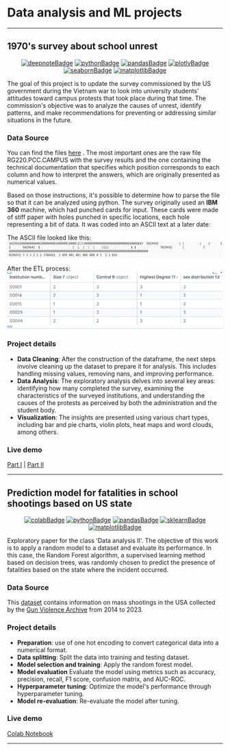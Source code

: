 # Data analysis and ML projects



---

## 1970's survey about school unrest

 <div align="center">
  
<!-- PROJECT SHIELDS -->
[![deepnoteBadge][deepnote-shield]][deepnote-url]
[![pythonBadge][python-shield]][python-url]
[![pandasBadge][pandas-shield]][pandas-url]
[![plotlyBadge][plotly-shield]][plotly-url]
[![seabornBadge][seaborn-shield]][seaborn-url]
[![matplotlibBadge][matplotlib-shield]][matplotlib-url]
<!-- PROJECT SHIELDS -->
  
 </div>
 
The goal of this project is to update the survey commissioned by the US government during the Vietnam war to look into university students' attitudes toward campus protests that took place during that time. The commission's objective was to analyze the causes of unrest, identify patterns, and make recommendations for preventing or addressing similar situations in the future.  

### Data Source
You can find the files [here](https://catalog.archives.gov/id/610064) . The most important ones are the raw file RG220.PCC.CAMPUS with the survey results and the one containing the technical documentation that specifies which position corresponds to each column and how to interpret the answers, which are originally presented as numerical values.

Based on those instructions, it's possible to determine how to parse the file so that it can be analyzed using python. The survey originally  used an **IBM 360** machine, which had punched cards for input. These cards were made of stiff paper with holes punched in specific locations, each hole representing a bit of data. It was coded into an ASCII text at a later date:

The ASCII file looked like this:
<img src="https://github.com/Pau-c/data/blob/7c4c24c2f6b304b590bccacdc8b566f99c24d2d7/format.jpg" alt="original format"  />

After the ETL process:
<img src="https://github.com/Pau-c/data/blob/bd1c0096c1288bd4d85902c5a6f42b74890c75f2/formatted.jpg" alt="new format"  />

### Project details

- __Data Cleaning__: After the construction of the dataframe, the next steps involve cleaning up the dataset to prepare it for analysis. This includes handling missing values, removing nans, and improving performance.
- __Data Analysis__: The exploratory analysis delves into several key areas: identifying how many completed the survey, examining the characteristics of the surveyed institutions, and understanding the causes of the protests as perceived by both the administration and the student body.
- __Visualization__: The insights are presented using various chart types, including bar and pie charts, violin plots, heat maps and word clouds, among others.

### Live demo

 [Part I](https://deepnote.com/workspace/projects-975f-efed272e-9ae6-4c78-9f2e-e4a5eb60a3ea/project/Projects-9f46395a-c0d8-45cb-b6d3-50191b329853/notebook/Survey-US-1970-campus-unrest-I-intro-f6737292381a4acbbdb13fb6ef8a6164?utm_source=share-modal&utm_medium=product-shared-content&utm_campaign=notebook&utm_content=9f46395a-c0d8-45cb-b6d3-50191b329853) |  [Part II](https://deepnote.com/app/projects-975f/Projects-9f46395a-c0d8-45cb-b6d3-50191b329853?utm_source=share-modal&utm_medium=product-shared-content&utm_campaign=data-app&utm_content=9f46395a-c0d8-45cb-b6d3-50191b329853)
 
---  

## Prediction model for fatalities in school shootings based on US state


 <div align="center">
  
<!-- PROJECT SHIELDS -->
[![colabBadge][colab-shield]][colab-url]
[![pythonBadge][python-shield]][python-url]
[![pandasBadge][pandas-shield]][pandas-url]
[![sklearnBadge][sklearn-shield]][sklearn-url]
[![matplotlibBadge][matplotlib-shield]][matplotlib-url]
<!-- PROJECT SHIELDS -->
  
 </div>
 
Exploratory paper for the class 'Data analysis II'. The objective of this work is to apply a random model to a dataset and evaluate its performance. In this case, the Random Forest algorithm, a supervised learning method based on decision trees, was randomly chosen to predict the presence of fatalities based on the state where the incident occurred.

### Data Source

This [dataset](https://drive.google.com/file/d/1VA8g3qU2EX8QzH74a_l_abqRqGklraWz/view?usp=sharing) contains information on mass shootings in the USA collected by the [Gun Violence Archive](https://www.gunviolencearchive.org/reports) from 2014 to 2023. 

### Project details

- __Preparation__: use of one hot encoding to convert categorical data into a numerical format.
- __Data splitting__: Split the data into training and testing dataset.
- __Model selection and training__: Apply the random forest model.
- __Model evaluation__ Evaluate the model using metrics such as accuracy, precision, recall, F1 score, confusion matrix, and AUC-ROC.
- __Hyperparameter tuning__:  Optimize the model's performance through hyperparameter tuning.
- __Model re-evaluation__: Re-evaluate the model after tuning.


### Live demo

 [Colab Notebook](https://colab.research.google.com/drive/19Xrg2eJlaqHi7XWPtUh_wpdTHBU-itj_?usp=sharing) 
 
---  


<!-- PROJECT SHIELDS VARIABLES-->
[colab-shield]:https://img.shields.io/badge/Live-Collab-black?style=flat&labelColor=%23808080k&color=de6d40&logo=googlecolab&logoColor=white
[colab-url]: https://colab.google/
[deepnote-shield]:https://img.shields.io/badge/Live-Deepnote-black?style=flat&labelColor=%23808080k&color=de6d40&logo=deepnote&logoColor=white
[deepnote-url]: https://deepnote.com/
[jupyter-shield]:https://img.shields.io/badge/Notebook-jupyter-black?style=flat&labelColor=%23808080k&color=fec260&logo=Jupyter&logoColor=white
[jupyter-url]: https://jupyter.org/
[matplotlib-shield]:https://img.shields.io/badge/Data_Viz-matplotlib-black?style=flat&labelColor=%23808080k&color=fec260
[matplotlib-url]:https://matplotlib.org/
[pandas-shield]:https://img.shields.io/badge/Data_analysis-Pandas-black?style=flat&labelColor=%23808080k&color=453076&logo=pandas
[pandas-url]:https://pandas.pydata.org/
[python-shield]:https://img.shields.io/badge/Language-Python-black?style=flat&labelColor=%23808080k&color=2a0944&logo=python&logoColor=white
[python-url]: https://www.python.org/
[plotly-shield]:https://img.shields.io/badge/Data_Viz-Plotly-black?style=flat&labelColor=%23808080k&color=9ABF80&logo=plotly&logoColor=white
[plotly-url]: https://plotly.com/python/
[seaborn-shield]:https://img.shields.io/badge/Data_Viz-Seaborn-black?style=flat&labelColor=%23808080k&color=a12568
[seaborn-url]: https://seaborn.pydata.org/
[sklearn-shield]:https://img.shields.io/badge/ML-sklearn-black?style=flat&labelColor=%23808080k&color=teal&logo=scikitlearn&logoColor=white
[sklearn-url]: https://scikit-learn.org/
[supabase-shield]:https://img.shields.io/badge/DB-supabase-black?style=flat&labelColor=%23808080k&color=166866&logo=supabase&logoColor=white
[supabase-url]: https://supabase.com/
[uv-shield]:https://img.shields.io/badge/Dependencias-UV-black?style=flat&labelColor=%23808080k&color=2a0944&logo=uv&logoColor=white
[uv-url]: https://github.com/astral-sh/uv


